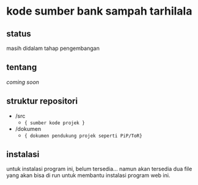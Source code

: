 # kode sumber bank sampah tarhilala

## status
masih didalam tahap pengembangan

## tentang
_coming soon_

## struktur repositori
* /src
  * `{ sumber kode projek }`
* /dokumen
  * `{ dokumen pendukung projek seperti PiP/ToR}`

## instalasi
untuk instalasi program ini, belum tersedia... namun akan tersedia dua file yang akan bisa di run untuk membantu 
instalasi program web ini.
